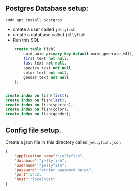 
## Postgres Database setup:

`sudo apt install postgres`

* create a user called `jellyfish`
* create a database called `jellyfish`
* Run this SQL: 

```sql
    create table fish(
        uuid uuid primary key default uuid_generate_v4(),
        first text not null,
        last text not null,
        species text not null,
        color text not null,
        gender text not null
    );


create index on fish(first);
create index on fish(last);
create index on fish(species);
create index on fish(color);
create index on fish(gender);
```

## Config file setup.

Create a json file in this directory called `jellyfish.json`

```json
{
    "application_name":"jellyfish",
    "database":"jellyfish",
    "username":"jellyfish",
    "password":"<enter password here>", 
    "port":5432,
    "host":"localhost"
}
```